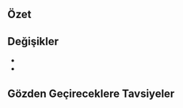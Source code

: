 <!-- Yardımın ve desteğin için teşekkürler. Detaylı bilgiler için  contributing dosyasına bakabilirsin. -->

## Özet
<!-- Short summary, referencing related issues: Closes #00, References #00, etc. -->



## Değişikler
<!-- Pull Request'te değiştirdiğin özellikler nelerdir? -->

- 
- 

## Gözden Geçireceklere Tavsiyeler
<!-- 
Önemli olduğunu belirmek istediğin özel notları yazabilirsin.
Eğer kişilere yönelik bir vurgu yapacaksan @kisi yapısı ile bunu yapabilirsin
-->


